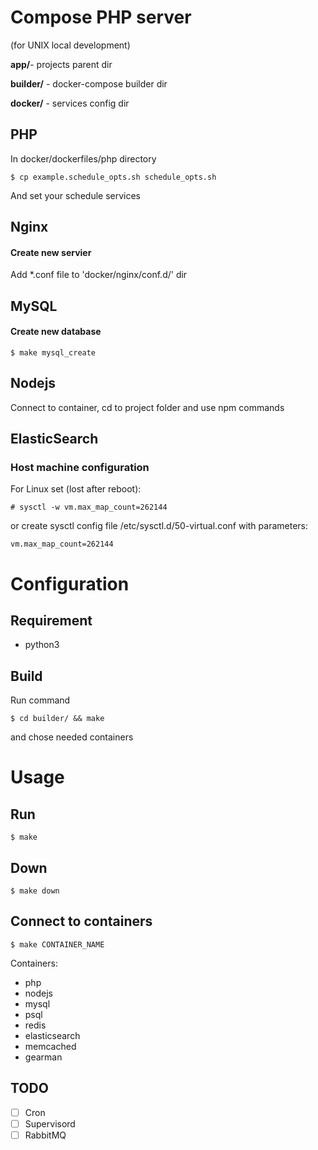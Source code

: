 # Compose PHP server 
(for UNIX local development)

**app/**- projects parent dir

**builder/** - docker-compose builder dir

**docker/** - services config dir

## PHP

In docker/dockerfiles/php directory

    $ cp example.schedule_opts.sh schedule_opts.sh

And set your schedule services

## Nginx

#### Create new servier
Add *.conf file to 'docker/nginx/conf.d/' dir

## MySQL

#### Create new database
    
    $ make mysql_create

## Nodejs

Connect to container, cd to project folder and use npm commands

## ElasticSearch

### Host machine configuration
For Linux set (lost after reboot):
    
    # sysctl -w vm.max_map_count=262144

or create sysctl config file /etc/sysctl.d/50-virtual.conf with parameters:

    vm.max_map_count=262144

# Configuration

## Requirement

- python3

## Build
Run command 

    $ cd builder/ && make

and chose needed containers

# Usage

## Run

    $ make

## Down

    $ make down

## Connect to containers
    
    $ make CONTAINER_NAME


Containers:

- php
- nodejs
- mysql
- psql
- redis
- elasticsearch
- memcached
- gearman

## TODO

- [ ] Cron
- [ ] Supervisord
- [ ] RabbitMQ
